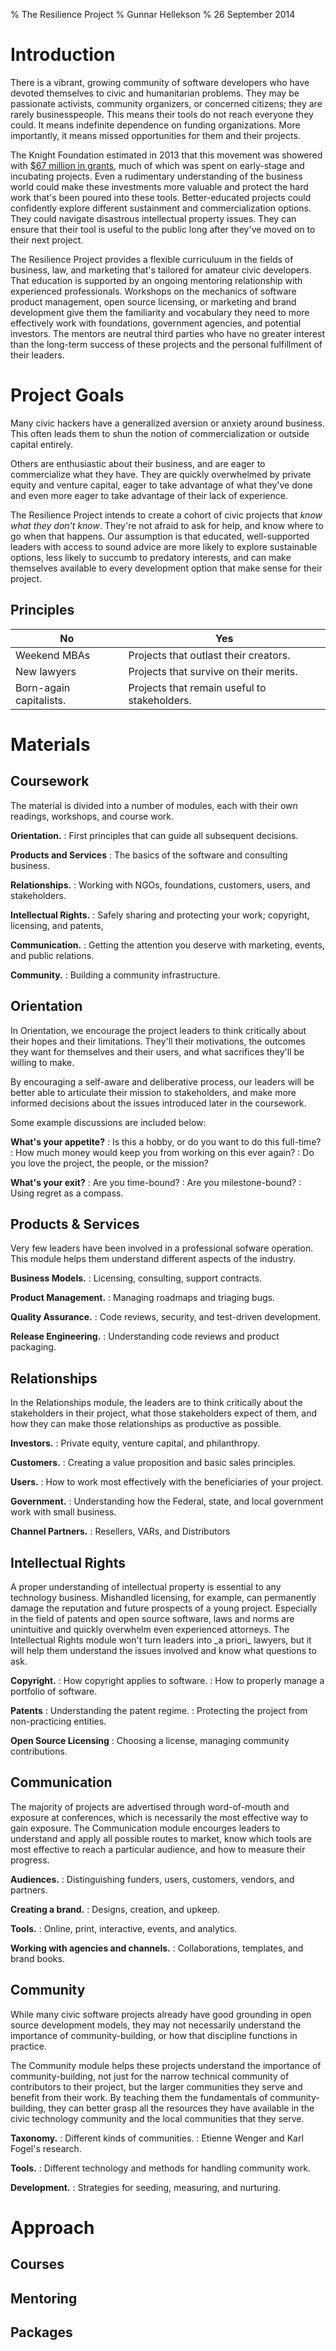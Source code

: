 % The Resilience Project
% Gunnar Hellekson
% 26 September 2014

# Introduction

<!-- ![TK: a venn diagram](https://i.imgur.com/DNFRd.jpg) -->

<div class="notes">
There is a vibrant, growing community of software developers who have
devoted themselves to civic and humanitarian problems. They may be passionate 
activists, community organizers, or concerned citizens; they are rarely 
businesspeople. This means their tools do not reach everyone they could. 
It means indefinite dependence on funding organizations. More importantly, 
it means missed opportunities for them and their projects.

The Knight Foundation estimated in 2013 that this movement was showered with
[$67 million in grants][knight], much of which was spent on early-stage and 
incubating projects. Even a rudimentary understanding of the business world 
could make these investments more valuable and protect the hard work that's
been poured into these tools. Better-educated projects could confidently 
explore different sustainment and commercialization options. They could navigate 
disastrous intellectual property issues. They can ensure that their tool is 
useful to the public long after they've moved on to their next project.

[knight]: http://www.knightfoundation.org/media/uploads/publication_pdfs/knight-civic-tech.pdf

The Resilience Project provides a flexible curriculuum in the fields of business, 
law, and marketing that's tailored for amateur civic developers. That education is 
supported by an ongoing mentoring relationship with experienced professionals. 
Workshops on the mechanics of software product management, open source licensing, 
or marketing and brand development give them the familiarity and vocabulary they
need to more effectively work with foundations, government agencies, and potential 
investors. The mentors are neutral third parties who have no greater interest than
the long-term success of these projects and the personal fulfillment of their leaders.
</div>


# Project Goals

<div class="notes">
Many civic hackers have a generalized aversion or anxiety around business.
This often leads them to shun the notion of commercialization or outside
capital entirely.

Others are enthusiastic about their business, and are eager to commercialize
what they have. They are quickly overwhelmed by private equity and venture
capital, eager to take advantage of what they've done and even more eager to
take advantage of their lack of experience.

The Resilience Project intends to create a cohort of civic projects that _know
what they don't know_. They're not afraid to ask for help, and know where to go
when that happens. Our assumption is that educated, well-supported leaders with 
access to sound advice are more likely to explore sustainable options, less
likely to succumb to predatory interests, and can make themselves available to
every development option that make sense for their project.
</div>

## Principles

| **No**                  | **Yes**
|----                     |----
| Weekend MBAs            | Projects that outlast their creators.
| New lawyers             | Projects that survive on their merits.
| Born-again capitalists. | Projects that remain useful to stakeholders.

# Materials

## Coursework

<div class="notes">
The material is divided into a number of modules, each with their own readings, workshops, and course work.
</div>

**Orientation.**
:   First principles that can guide all subsequent decisions.

**Products and Services**
:   The basics of the software and consulting business.

**Relationships.**
:   Working with NGOs, foundations, customers, users, and stakeholders.

**Intellectual Rights.**
:   Safely sharing and protecting your work; copyright, licensing, and patents, 

**Communication.**
:   Getting the attention you deserve with marketing, events, and public relations.

**Community.**
:   Building a community infrastructure.

## Orientation

<div class="notes">
In Orientation, we encourage the project leaders to think critically about
their hopes and their limitations. They'll their motivations, the outcomes they
want for themselves and their users, and what sacrifices they'll be willing to
make.

By encouraging a self-aware and deliberative process, our leaders will be
better able to articulate their mission to stakeholders, and make more informed
decisions about the issues introduced later in the coursework. 

Some example discussions are included below:
</div>

**What's your appetite?**
:   Is this a hobby, or do you want to do this full-time?
:   How much money would keep you from working on this ever again?
:   Do you love the project, the people, or the mission?

**What's your exit?**
:   Are you time-bound?
:   Are you milestone-bound?
:   Using regret as a compass.

## Products & Services

<div class="notes">
Very few leaders have been involved in a professional sofware operation. This module helps them understand different aspects of the industry. 

</div>

**Business Models.**
:   Licensing, consulting, support contracts.

**Product Management.**
:   Managing roadmaps and triaging bugs.

**Quality Assurance.**
:   Code reviews, security, and test-driven development.

**Release Engineering.**
:   Understanding code reviews and product packaging.

## Relationships

<div class="notes">
In the Relationships module, the leaders are to think critically about the
stakeholders in their project, what those stakeholders expect of them, and how
they can make those relationships as productive as possible.
</div>

**Investors.**
:   Private equity, venture capital, and philanthropy.

**Customers.**
:   Creating a value proposition and basic sales principles.

**Users.**
:   How to work most effectively with the beneficiaries of your project.

**Government.**
:   Understanding how the Federal, state, and local government work with small
business.

**Channel Partners.**
:   Resellers, VARs, and Distributors

## Intellectual Rights

<div class="notes">
A proper understanding of intellectual property is essential to any technology
business. Mishandled licensing, for example, can permanently damage the
reputation and future prospects of a young project. Especially in the field of
patents and open source software, laws and norms are unintuitive and quickly
overwhelm even experienced attorneys. The Intellectual Rights module won't turn
leaders into _a priori_ lawyers, but it will help them understand the issues
involved and know what questions to ask. 
</div>

**Copyright.**
:   How copyright applies to software.
:   How to properly manage a portfolio of software.

**Patents**
:   Understanding the patent regime.
:   Protecting the project from non-practicing entities.

**Open Source Licensing**
:   Choosing a license, managing community contributions.

## Communication

<div class="notes">
The majority of projects are advertised through word-of-mouth and exposure at conferences, which
is necessarily the most effective way to gain exposure. The Communication module encourges leaders
to understand and apply all possible routes to market, know which tools are most effective to
reach a particular audience, and how to measure their progress.
</div>

**Audiences.** 
:   Distinguishing funders, users, customers, vendors, and partners.

**Creating a brand.** 
:   Designs, creation, and upkeep.

**Tools.** 
:   Online, print, interactive, events, and analytics.

**Working with agencies and channels.** 
:   Collaborations, templates, and brand books.

## Community

<div class="notes">
While many civic software projects already have good grounding in open source
development models, they may not necessarily understand the importance of
community-building, or how that discipline functions in practice.

The Community module helps these projects understand the importance of
community-building, not just for the narrow technical community of
contributors to their project, but the larger communities they serve and
benefit from their work. By teaching them the fundamentals of
community-building, they can better grasp all the resources they have
available in the civic technology community and the local communities that
they serve.
</div>

**Taxonomy.**
:   Different kinds of communities.
:   Etienne Wenger and Karl Fogel's research.

**Tools.**
:   Different technology and methods for handling community work.

**Development.**
:   Strategies for seeding, measuring, and nurturing.

# Approach

## Courses

## Mentoring

## Packages


